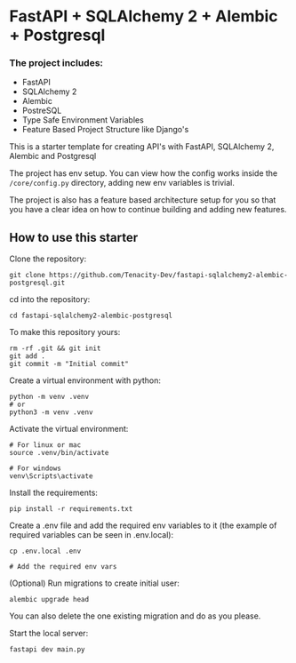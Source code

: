 # FastAPI + SQLAlchemy 2 + Alembic + Postgresql

### The project includes:
- FastAPI
- SQLAlchemy 2
- Alembic
- PostreSQL
- Type Safe Environment Variables
- Feature Based Project Structure like Django's

This is a starter template for creating API's with FastAPI, SQLAlchemy 2, Alembic and Postgresql

The project has env setup. You can view how the config works inside the `/core/config.py` directory, adding new env variables is trivial.

The project is also has a feature based architecture setup for you so that you have a clear idea on how to continue building and adding new features.

## How to use this starter

Clone the repository:
```
git clone https://github.com/Tenacity-Dev/fastapi-sqlalchemy2-alembic-postgresql.git
```

cd into the repository:
```
cd fastapi-sqlalchemy2-alembic-postgresql
```

To make this repository yours:
```
rm -rf .git && git init
git add .
git commit -m "Initial commit"
```

Create a virtual environment with python:
```
python -m venv .venv
# or
python3 -m venv .venv
```

Activate the virtual environment:
```
# For linux or mac
source .venv/bin/activate

# For windows
venv\Scripts\activate
```

Install the requirements:
```
pip install -r requirements.txt
```

Create a .env file and add the required env variables to it (the example of required variables can be seen in .env.local):
```
cp .env.local .env

# Add the required env vars
```

(Optional) Run migrations to create initial user:
```
alembic upgrade head
```

You can also delete the one existing migration and do as you please.

Start the local server:
```
fastapi dev main.py
```
